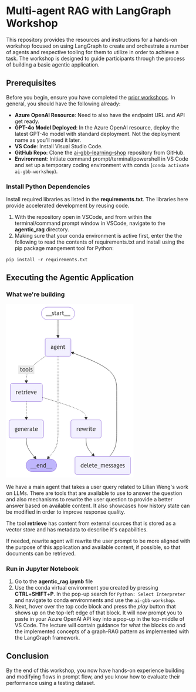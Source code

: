 # Multi-agent RAG with LangGraph Workshop

This repository provides the resources and instructions for a hands-on workshop focused on using LangGraph to create and orchestrate a number of agents and respective tooling for them to utilize in order to achieve a task. The workshop is designed to guide participants through the process of building a basic agentic application.

## Prerequisites

Before you begin, ensure you have completed the [prior workshops](https://www.notion.so/README.md). In general, you should have the following already:

- **Azure OpenAI Resource**: Need to also have the endpoint URL and API get ready.
- **GPT-4o Model Deployed**: In the Azure OpenAI resource, deploy the latest GPT-4o model with standard deployment. Not the deployment name as you'll need it later.
- **VS Code**: Install Visual Studio Code.
- **GitHub Repo**: Clone the [ai-gbb-learning-shop](https://github.com/rashedtalukder/ai-gbb-learning-shop) repository from GitHub.
- **Environment**: Initiate command prompt/terminal/powershell in VS Code and set up a temporary coding environment with conda (`conda activate ai-gbb-workshop`).

### Install Python Dependencies

Install required libraries as listed in the **requirements.txt**. The libraries here provide accelerated development by reusing code.

1. With the repository open in VSCode, and from within the terminal/command prompt window in VSCode, navigate to the **agentic_rag** directory.
2. Making sure that your conda environment is active first, enter the the following to read the contents of requirements.txt and install using the pip package mangement tool for Python:

```
pip install -r requirements.txt

```

## Executing the Agentic Application

### What we're building

![images/diagram.png](diagram.png)

We have a main agent that takes a user query related to Lilian Weng's work on LLMs. There are tools that are available to use to answer the question and also mechanisms to rewrite the user question to provide a better answer based on available content. It also showcases how history state can be modified in order to improve response quality.

The tool **retrieve** has content from external sources that is stored as a vector store and has metadata to describe it's capabilities.

If needed, rewrite agent will rewrite the user prompt to be more aligned with the purpose of this application and available content, if possible, so that documents can be retrieved.

### Run in Jupyter Notebook

1. Go to the **agentic_rag.ipynb** file
2. Use the conda virtual environment you created by pressing **CTRL**+**SHIFT**+**P**. In the pop-up search for `Python: Select Interpreter` and navigate to conda environments and use the `ai-gbb-workshop`.
3. Next, hover over the top code block and press the *play* button that shows up on the top-left edge of that block. It will now prompt you to paste in your Azure OpenAI API key into a pop-up in the top-middle of VS Code. The lecture will contain guidance for what the blocks do and the implemented concepts of a graph-RAG pattern as implemented with the LangGraph framework.

## Conclusion

By the end of this workshop, you now have hands-on experience building and modifying flows in prompt flow, and you know how to evaluate their performance using a testing dataset.